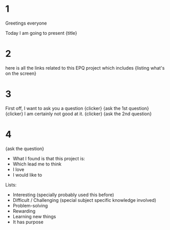 # 1
Greetings everyone

Today I am going to present {title}

# 2
here is all the links related to this EPQ project
which includes {listing what's on the screen}

# 3
First off, I want to ask you a question 
{clicker}
{ask the 1st question}
{clicker}
I am certainly not good at it.
{clicker}
{ask the 2nd question}

# 4
{ask the question}
- What I found is that this project is:
- Which lead me to think
- I love 
- I would like to

Lists:
- Interesting (specially probably used this before)
- Difficult / Challenging (special subject specific knowledge involved)
- Problem-solving 
- Rewarding 
- Learning new things
- It has purpose



